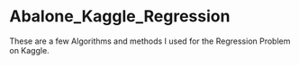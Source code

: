 # Abalone_Kaggle_Regression
These are a few Algorithms and methods I used for the Regression Problem on Kaggle.
